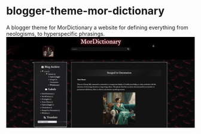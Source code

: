 # blogger-theme-mor-dictionary
A blogger theme for MorDictionary a website for defining everything from neologisms, to hyperspecific phrasings.
![Theme Screenshot](https://raw.githubusercontent.com/MorDictionary/blogger-theme-mor-dictionary/96dac465f833bc114798ac6e0cab3ab2c4f65727/Screenshot%202024-10-23%20060121.png)
